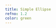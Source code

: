 ```yaml
---
title: Simple Ellipse
refno: 1.2
color: green
---
```


<script>
function setup(){

}

function draw(){
  ellipse(50 + random(-5,5),50 + random(-5,5),20,20);
}
</script>
